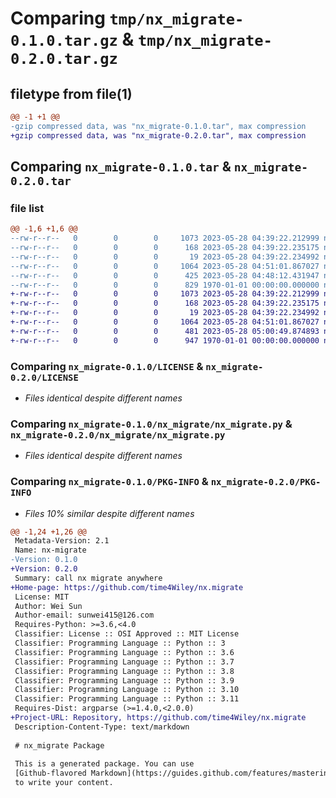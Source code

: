 # Comparing `tmp/nx_migrate-0.1.0.tar.gz` & `tmp/nx_migrate-0.2.0.tar.gz`

## filetype from file(1)

```diff
@@ -1 +1 @@
-gzip compressed data, was "nx_migrate-0.1.0.tar", max compression
+gzip compressed data, was "nx_migrate-0.2.0.tar", max compression
```

## Comparing `nx_migrate-0.1.0.tar` & `nx_migrate-0.2.0.tar`

### file list

```diff
@@ -1,6 +1,6 @@
--rw-r--r--   0        0        0     1073 2023-05-28 04:39:22.212999 nx_migrate-0.1.0/LICENSE
--rw-r--r--   0        0        0      168 2023-05-28 04:39:22.235175 nx_migrate-0.1.0/README.md
--rw-r--r--   0        0        0       19 2023-05-28 04:39:22.234992 nx_migrate-0.1.0/nx_migrate/__init__.py
--rw-r--r--   0        0        0     1064 2023-05-28 04:51:01.867027 nx_migrate-0.1.0/nx_migrate/nx_migrate.py
--rw-r--r--   0        0        0      425 2023-05-28 04:48:12.431947 nx_migrate-0.1.0/pyproject.toml
--rw-r--r--   0        0        0      829 1970-01-01 00:00:00.000000 nx_migrate-0.1.0/PKG-INFO
+-rw-r--r--   0        0        0     1073 2023-05-28 04:39:22.212999 nx_migrate-0.2.0/LICENSE
+-rw-r--r--   0        0        0      168 2023-05-28 04:39:22.235175 nx_migrate-0.2.0/README.md
+-rw-r--r--   0        0        0       19 2023-05-28 04:39:22.234992 nx_migrate-0.2.0/nx_migrate/__init__.py
+-rw-r--r--   0        0        0     1064 2023-05-28 04:51:01.867027 nx_migrate-0.2.0/nx_migrate/nx_migrate.py
+-rw-r--r--   0        0        0      481 2023-05-28 05:00:49.874893 nx_migrate-0.2.0/pyproject.toml
+-rw-r--r--   0        0        0      947 1970-01-01 00:00:00.000000 nx_migrate-0.2.0/PKG-INFO
```

### Comparing `nx_migrate-0.1.0/LICENSE` & `nx_migrate-0.2.0/LICENSE`

 * *Files identical despite different names*

### Comparing `nx_migrate-0.1.0/nx_migrate/nx_migrate.py` & `nx_migrate-0.2.0/nx_migrate/nx_migrate.py`

 * *Files identical despite different names*

### Comparing `nx_migrate-0.1.0/PKG-INFO` & `nx_migrate-0.2.0/PKG-INFO`

 * *Files 10% similar despite different names*

```diff
@@ -1,24 +1,26 @@
 Metadata-Version: 2.1
 Name: nx-migrate
-Version: 0.1.0
+Version: 0.2.0
 Summary: call nx migrate anywhere
+Home-page: https://github.com/time4Wiley/nx.migrate
 License: MIT
 Author: Wei Sun
 Author-email: sunwei415@126.com
 Requires-Python: >=3.6,<4.0
 Classifier: License :: OSI Approved :: MIT License
 Classifier: Programming Language :: Python :: 3
 Classifier: Programming Language :: Python :: 3.6
 Classifier: Programming Language :: Python :: 3.7
 Classifier: Programming Language :: Python :: 3.8
 Classifier: Programming Language :: Python :: 3.9
 Classifier: Programming Language :: Python :: 3.10
 Classifier: Programming Language :: Python :: 3.11
 Requires-Dist: argparse (>=1.4.0,<2.0.0)
+Project-URL: Repository, https://github.com/time4Wiley/nx.migrate
 Description-Content-Type: text/markdown
 
 # nx_migrate Package
 
 This is a generated package. You can use
 [Github-flavored Markdown](https://guides.github.com/features/mastering-markdown/)
 to write your content.
```

